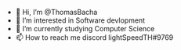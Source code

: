 - 👋 Hi, I’m @ThomasBacha
- 👀 I’m interested in Software devlopment 
- 🌱 I’m currently studying Computer Science
- 📫 How to reach me discord lightSpeedTH#9769


